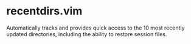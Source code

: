 # recentdirs.vim
 Automatically tracks and provides quick access to the 10 most recently updated directories, including the ability to restore session files.
